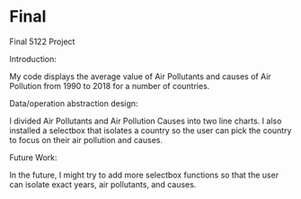 # Final
Final 5122 Project

Introduction:

My code displays the average value of Air Pollutants and causes of Air Pollution from 1990 to 2018 for a number of countries.


Data/operation abstraction design:

I divided Air Pollutants and Air Pollution Causes into two line charts. I also installed a selectbox that isolates a country so the user can pick the country to focus on their air pollution and causes.


Future Work:

In the future, I might try to add more selectbox functions so that the user can isolate exact years, air pollutants, and causes.
